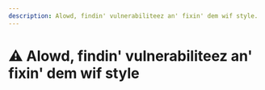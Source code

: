 ```yaml
---
description: Alowd, findin' vulnerabiliteez an' fixin' dem wif style.
---
```


# ⚠️ Alowd, findin' vulnerabiliteez an' fixin' dem wif style
